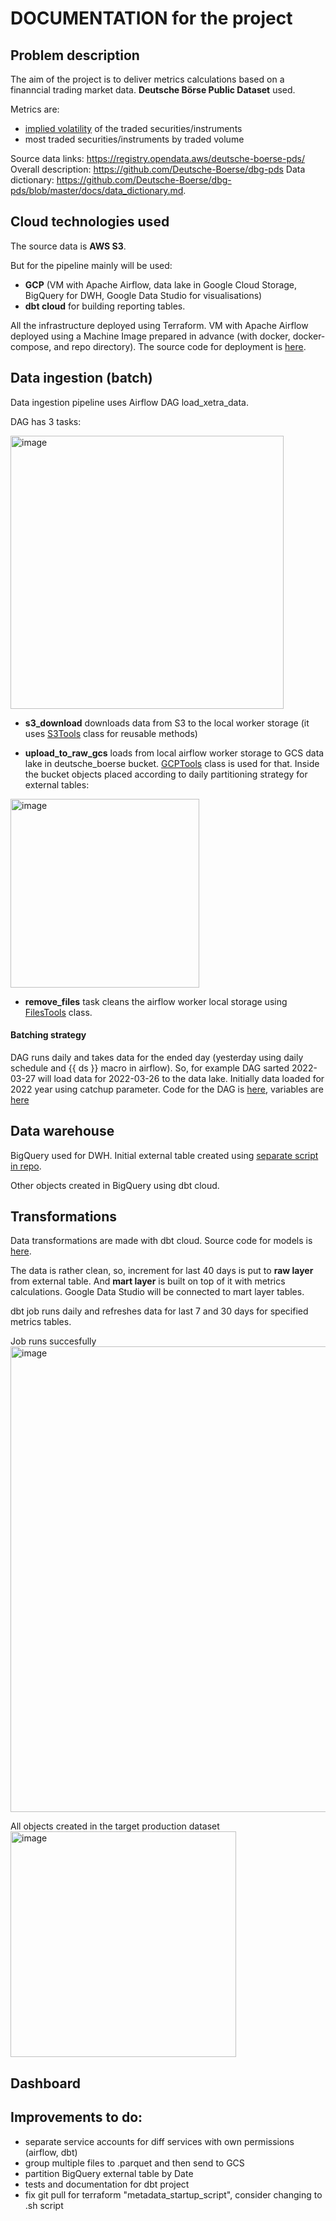 # DOCUMENTATION for the project #

## Problem description ##
The aim of the project is to deliver metrics calculations based on a finanncial trading market data. **Deutsche Börse Public Dataset** used.

Metrics are:
* [implied volatility](https://www.investopedia.com/terms/i/iv.asp#:~:text=Volatility%20(IV)%20Works-,Implied%20volatility%20is%20the%20market's%20forecast%20of%20a%20likely%20movement,the%20symbol%20%CF%83%20(sigma).) of the traded securities/instruments 
* most traded securities/instruments by traded volume

Source data links: https://registry.opendata.aws/deutsche-boerse-pds/
Overall description: https://github.com/Deutsche-Boerse/dbg-pds
Data dictionary: https://github.com/Deutsche-Boerse/dbg-pds/blob/master/docs/data_dictionary.md.


## Cloud technologies used ##

The source data is **AWS S3**.

But for the pipeline mainly will be used:
* **GCP** (VM with Apache Airflow, data lake in Google Cloud Storage, BigQuery for DWH, Google Data Studio for visualisations)
* **dbt cloud** for building reporting tables.

All the infrastructure deployed using Terraform. VM with Apache Airflow deployed using a Machine Image prepared in advance (with docker, docker-compose, and repo directory). The source code for deployment is [here](https://github.com/Yauheni-Khvainitski/de-zoomcamp-project/tree/main/terraform).


## Data ingestion (batch) ##

Data ingestion pipeline uses Airflow DAG load_xetra_data.

DAG has 3 tasks:

<img width="437" alt="image" src="https://user-images.githubusercontent.com/29374700/160300346-441933ef-0f09-4102-9461-7e3a908be38b.png">

* **s3_download** downloads data from S3 to the local worker storage (it uses [S3Tools](https://github.com/Yauheni-Khvainitski/de-zoomcamp-project/blob/main/airflow/dags/utils/s3_tools.py) class for reusable methods)

* **upload_to_raw_gcs** loads from local airflow worker storage to GCS data lake in deutsche_boerse bucket. [GCPTools](https://github.com/Yauheni-Khvainitski/de-zoomcamp-project/blob/main/airflow/dags/utils/gcp_tools.py) class is used for that.
Inside the bucket objects placed according to daily partitioning strategy for external tables:
<img width="302" alt="image" src="https://user-images.githubusercontent.com/29374700/160300601-ba0b8f1e-665b-4326-9eca-dbf9ff472d85.png">

* **remove_files** task cleans the airflow worker local storage using [FilesTools](https://github.com/Yauheni-Khvainitski/de-zoomcamp-project/blob/main/airflow/dags/utils/files_tools.py) class.

#### Batching strategy ####
DAG runs daily and takes data for the ended day (yesterday using daily schedule and {{ ds }} macro in airflow). So, for example DAG sarted 2022-03-27 will load data for 2022-03-26 to the data lake. Initially data loaded for 2022 year using catchup parameter. Code for the DAG is [here](https://github.com/Yauheni-Khvainitski/de-zoomcamp-project/blob/main/airflow/dags/load_xetra_data.py), variables are [here](https://github.com/Yauheni-Khvainitski/de-zoomcamp-project/blob/main/airflow/variables.json)


## Data warehouse ##

BigQuery used for DWH. Initial external table created using [separate script in repo](https://github.com/Yauheni-Khvainitski/de-zoomcamp-project/blob/main/bigquery_dwh/DS_DEUTSCHE_BOERSE/EXTERNAL_TABLES/ext_xetra_raw.sql).

Other objects created in BigQuery using dbt cloud. 


## Transformations ##

Data transformations are made with dbt cloud. Source code for models is [here](https://github.com/Yauheni-Khvainitski/de-zoomcamp-project/tree/main/dbt/models).

The data is rather clean, so, increment for last 40 days is put to **raw layer** from external table. And **mart layer** is built on top of it with metrics calculations. Google Data Studio will be connected to mart layer tables.

dbt job runs daily and refreshes data for last 7 and 30 days for specified metrics tables.

Job runs succesfully
<img width="745" alt="image" src="https://user-images.githubusercontent.com/29374700/160301861-dc72c861-f251-4986-bc4c-6e90705888d6.png">

All objects created in the target production dataset
<img width="361" alt="image" src="https://user-images.githubusercontent.com/29374700/160301901-9771713e-55ff-42c8-bb7c-e9c16f45c1b2.png">

## Dashboard ##




## Improvements to do: ##
- separate service accounts for diff services with own permissions (airflow, dbt)
- group multiple files to .parquet and then send to GCS
- partition BigQuery external table by Date
- tests and documentation for dbt project
- fix git pull for terraform "metadata_startup_script", consider changing to .sh script
